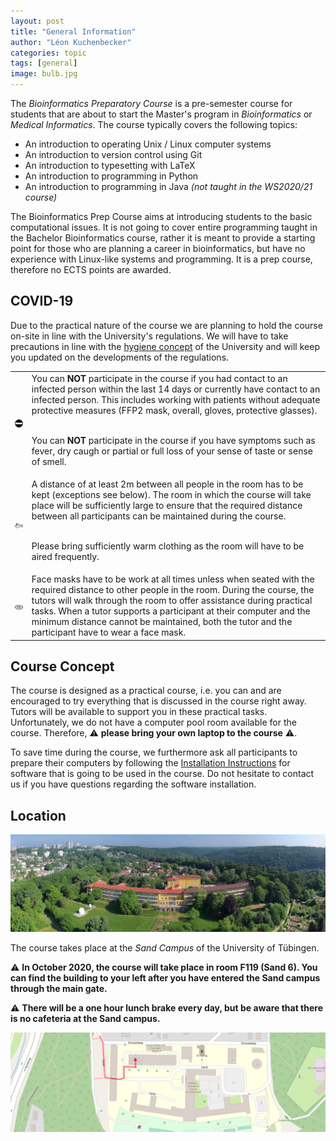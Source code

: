 ```yaml
---
layout: post
title: "General Information"
author: "Léon Kuchenbecker"
categories: topic
tags: [general]
image: bulb.jpg
---
```


The *Bioinformatics Preparatory Course* is a pre-semester course for students
that are about to start the Master's program in *Bioinformatics* or *Medical
Informatics*. The course typically covers the following topics:

- An introduction to operating Unix / Linux computer systems
- An introduction to version control using Git
- An introduction to typesetting with LaTeX
- An introduction to programming in Python
- An introduction to programming in Java *(not taught in the WS2020/21 course)*

The Bioinformatics Prep Course aims at introducing students to the basic
computational issues. It is not going to cover entire programming taught in the
Bachelor Bioinformatics course, rather it is meant to provide a starting point
for those who are planning a career in bioinformatics, but have no experience
with Linux-like systems and programming. It is a prep course, therefore no ECTS
points are awarded.

## COVID-19

Due to the practical nature of the course we are planning to hold the course
on-site in line with the University's regulations.  We will have to take
precautions in line with the [hygiene
concept](https://uni-tuebingen.de/universitaet/infos-zum-coronavirus/) of the
University and will keep you updated on the developments of the regulations.

<table style="border-collapse: collapse; border:none; max-width:800px; margin:auto">
<tr><td style="border:none"><img style="width:80px;" src="/assets/img/stop.svg"/></td><td style="border:none">
You can <b>NOT</b> participate in the course if you had contact to an infected
person within the last 14 days or currently have contact to an infected person.
This includes working with patients without adequate protective measures (FFP2
mask, overall, gloves, protective glasses).<br/><br/>

You can <b>NOT</b> participate in the course if you have symptoms such as
fever, dry caugh or partial or full loss of your sense of taste or sense of
smell.
</td></tr>
<tr><td style="border:none"><img style="width:80px;" src="/assets/img/distance.svg"/></td><td style="border:none">
A distance of at least 2m between all people in the room has to be kept
(exceptions see below). The room in which the course will take place will be
sufficiently large to ensure that the required distance between all
participants can be maintained during the course.<br/><br/>

Please bring sufficiently warm clothing as the room will have to be aired frequently.
</td></tr>
<tr><td style="border:none"><img style="width:80px;" src="/assets/img/mask.svg"/></td><td style="border:none">
Face masks have to be work at all times unless when seated with the required distance to other people in the room.
During the course, the tutors will walk through the room to offer assistance
during practical tasks. When a tutor supports a participant at their computer
and the minimum distance cannot be maintained, both the tutor and the
participant have to wear a face mask.
</td></tr>
</table>

## Course Concept

The course is designed as a practical course, i.e. you can and are encouraged
to try everything that is discussed in the course right away. Tutors will be
available to support you in these practical tasks. Unfortunately, we do not
have a computer pool room available for the course. Therefore, ⚠️ **please bring your own laptop to the course** ⚠️.

To save time during the course, we furthermore ask all participants to prepare
their computers by following the [Installation Instructions](/help/install-instructions.html) for software
that is going to be used in the course. Do not hesitate to contact us if you
have questions regarding the software installation.

## Location

![Sand](/assets/img/sand_wide.jpg)

The course takes place at the *Sand Campus* of the University of Tübingen.

⚠️ **In October 2020, the course will take place in room F119 (Sand 6). You
can find the building to your left after you have entered the Sand campus
through the main gate.**

⚠️ **There will be a one hour lunch brake every day, but be aware that there is
no cafeteria at the Sand campus.**

![SandRoom](/assets/img/sandmap.png)
